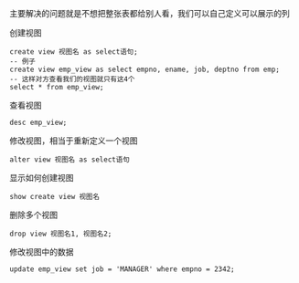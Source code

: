 主要解决的问题就是不想把整张表都给别人看，我们可以自己定义可以展示的列

创建视图

```mysql
create view 视图名 as select语句;
-- 例子
create view emp_view as select empno, ename, job, deptno from emp;
-- 这样对方查看我们的视图就只有这4个
select * from emp_view;
```



查看视图

```mysql
desc emp_view;
```



修改视图，相当于重新定义一个视图

```mysql
alter view 视图名 as select语句
```



显示如何创建视图

```mysql
show create view 视图名
```



删除多个视图

```mysql
drop view 视图名1, 视图名2;
```



修改视图中的数据

```mysql
update emp_view set job = 'MANAGER' where empno = 2342;
```


